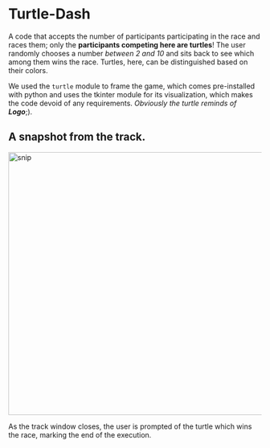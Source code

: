 # Turtle-Dash
A code that accepts the number of participants participating in the race and races them; only the **participants competing here are turtles**! The user randomly chooses a number *between 2 and 10* and sits back to see which among them wins the race. Turtles, here, can be distinguished based on their colors.  
  
We used the `turtle` module to frame the game, which comes pre-installed with python and uses the tkinter module for its visualization, which makes the code devoid of any requirements. *Obviously the turtle reminds of **Logo***;).  
  
## A snapshot from the track.
<img width="523" alt="snip" src="https://user-images.githubusercontent.com/74072261/113203198-58a03000-9289-11eb-88d4-a41a4b50d1a7.PNG">  
  
As the track window closes, the user is prompted of the turtle which wins the race, marking the end of the execution.